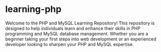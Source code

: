 # learning-php
Welcome to the PHP and MySQL Learning Repository! This repository is designed to help individuals learn and enhance their skills in PHP programming and MySQL database management. Whether you are a beginner taking your first steps into web development or an experienced developer looking to sharpen your PHP and MySQL expertise.
